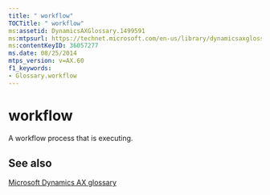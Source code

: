 ```yaml
---
title: " workflow"
TOCTitle: " workflow"
ms:assetid: DynamicsAXGlossary.1499591
ms:mtpsurl: https://technet.microsoft.com/en-us/library/dynamicsaxglossary.1499591(v=AX.60)
ms:contentKeyID: 36057277
ms.date: 08/25/2014
mtps_version: v=AX.60
f1_keywords:
- Glossary.workflow
---
```


# workflow

A workflow process that is executing.

## See also

[Microsoft Dynamics AX glossary](glossary/microsoft-dynamics-ax-glossary.md)

  


